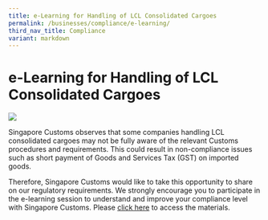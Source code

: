 ```yaml
---
title: e-Learning for Handling of LCL Consolidated Cargoes
permalink: /businesses/compliance/e-learning/
third_nav_title: Compliance
variant: markdown
---
```

# e-Learning for Handling of LCL Consolidated Cargoes

![](/images/bannerforlcl.png)

Singapore Customs observes that some companies handling LCL consolidated cargoes may not be fully aware of the relevant Customs procedures and requirements. This could result in non-compliance issues such as short payment of Goods and Services Tax (GST) on imported goods.

Therefore, Singapore Customs would like to take this opportunity to share on our regulatory requirements. We strongly encourage you to participate in the e-learning session to understand and improve your compliance level with Singapore Customs. Please  [click here](/files/businesses/e-learning-slides-handling-lcl-consolidated-cargoes.pdf) to access the materials.